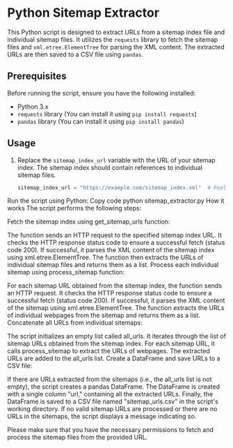 # Python Sitemap Extractor

This Python script is designed to extract URLs from a sitemap index file and individual sitemap files. It utilizes the `requests` library to fetch the sitemap files and `xml.etree.ElementTree` for parsing the XML content. The extracted URLs are then saved to a CSV file using `pandas`.

## Prerequisites

Before running the script, ensure you have the following installed:

- Python 3.x
- `requests` library (You can install it using `pip install requests`)
- `pandas` library (You can install it using `pip install pandas`)

## Usage

1. Replace the `sitemap_index_url` variable with the URL of your sitemap index. The sitemap index should contain references to individual sitemap files.
   ```python
   sitemap_index_url = "https://example.com/sitemap_index.xml"  # Replace with the URL of your sitemap index
Run the script using Python:
Copy code
python sitemap_extractor.py
How it works
The script performs the following steps:

Fetch the sitemap index using get_sitemap_urls function:

The function sends an HTTP request to the specified sitemap index URL.
It checks the HTTP response status code to ensure a successful fetch (status code 200).
If successful, it parses the XML content of the sitemap index using xml.etree.ElementTree.
The function then extracts the URLs of individual sitemap files and returns them as a list.
Process each individual sitemap using process_sitemap function:

For each sitemap URL obtained from the sitemap index, the function sends an HTTP request.
It checks the HTTP response status code to ensure a successful fetch (status code 200).
If successful, it parses the XML content of the sitemap using xml.etree.ElementTree.
The function extracts the URLs of individual webpages from the sitemap and returns them as a list.
Concatenate all URLs from individual sitemaps:

The script initializes an empty list called all_urls.
It iterates through the list of sitemap URLs obtained from the sitemap index.
For each sitemap URL, it calls process_sitemap to extract the URLs of webpages.
The extracted URLs are added to the all_urls list.
Create a DataFrame and save URLs to a CSV file:

If there are URLs extracted from the sitemaps (i.e., the all_urls list is not empty), the script creates a pandas DataFrame.
The DataFrame is created with a single column "url," containing all the extracted URLs.
Finally, the DataFrame is saved to a CSV file named "sitemap_urls.csv" in the script's working directory.
If no valid sitemap URLs are processed or there are no URLs in the sitemaps, the script displays a message indicating so.

Please make sure that you have the necessary permissions to fetch and process the sitemap files from the provided URL.
